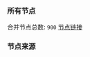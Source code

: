 ### 所有节点
合并节点总数: `900`
[节点链接](https://raw.githubusercontent.com/rzhy1/11/master/sub/sub_merge_base64.txt)

### 节点来源